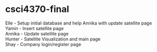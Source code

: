 # csci4370-final
Elle - Setup initial database and help Annika with update satellite page
<br>
Yamin - Insert satellite page
<br>
Annika - Update satellite page
<br>
Hunter - Satellite Visualization and main page
<br>
Shay - Company login/register page
